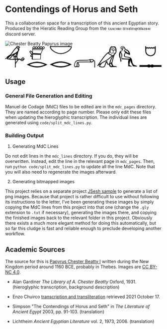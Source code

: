 # Contendings of Horus and Seth

This a collaboration space for a transcription of this ancient
Egyptian story. Produced by the Hieratic Reading Group from
the ⲧⲁⲛⲥⲏⲃⲉ ⲛ̄ⲧⲙⲛ̄ⲧⲛⲣⲙ̄ⲛ̄ⲕⲏⲙⲉ discord server.

![Chester Beatty Papyrus image](https://viewer.cbl.ie/viewer/api/v1/records/Pap_1_1/files/images/D0003317.jpg/2314,1293,1017,224/max/0/default.jpg)
![N41:z-Xrd-m-D53-nb:r-Dr:r-G7](hr-st-sample.svg)

## Usage

### General File Generation and Editing

Manuel de Codage (MdC) files to be edited are in the `mdc_pages` directory. 
They are named according to page number. 
Please only edit these files when updating the hieroglyphic transcription.
The individual lines are generated using `code/split_mdc_lines.py`.

### Building Output

1. Generating MdC Lines

Do not edit lines in the `mdc_lines` directory. If you do, they will be overwritten.
Instead, edit the line in the relevant page in `mdc_pages`.
Then, run `python code/split_mdc_lines.py` to update all the line MdC.
Note that you will also need to regenerate the images afterward.

2. Generating bitmapped images

This project relies on a separate project [JSesh sample](https://github.com/jare/jsesh_sample) to generate a list of png images. Because that project is rather difficult to use without following its instructions to the letter, I've been generating these images by simply copying the MdC lines from this project into that one (change the `.gly` extension to `.txt` if necessary), generating the images there, and copying the finished images back to the relevant folder in this project. Obviously there exists a much more elegant method for doing this automatically, but so far this cludge is fast and reliable enough to preclude developing another workflow.

## Academic Sources

The source for this is [Papyrus Chester Beatty I](https://viewer.cbl.ie/viewer/image/Pap_1_1/1/) written during the New Kingdom period around 1160 BCE,
probably in Thebes. Images are [CC BY-NC 4.0](http://creativecommons.org/licenses/by-nc/4.0/).

- Alan Gardiner *The Library of A. Chester Beatty* Oxford, 1931.
  (hieroglyphic transcription, background description)

- Enzo Chuirco [transcription and transliteration](http://www.enzochiurco.it/HS%20gero%20+%20t%20+%20t.htm) retrieved 2021 October 17.

- Simpson "The Contendings of Horus and Seth" in *The Literature of Ancient Egypt* 2003, pp. 91-103.
  (translation)

- Lichtheim *Ancient Egyptian Literature* vol. 2, 1973, 2006.
  (translation)
